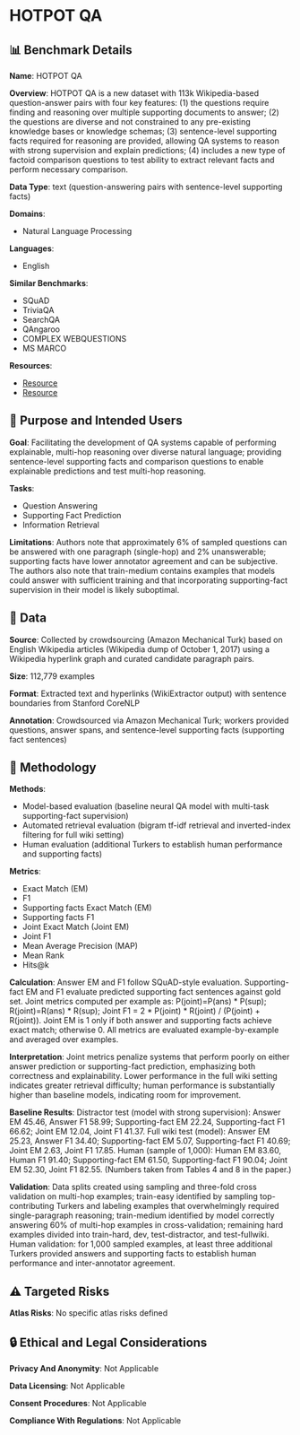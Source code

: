 # HOTPOT QA

## 📊 Benchmark Details

**Name**: HOTPOT QA

**Overview**: HOTPOT QA is a new dataset with 113k Wikipedia-based question-answer pairs with four key features: (1) the questions require finding and reasoning over multiple supporting documents to answer; (2) the questions are diverse and not constrained to any pre-existing knowledge bases or knowledge schemas; (3) sentence-level supporting facts required for reasoning are provided, allowing QA systems to reason with strong supervision and explain predictions; (4) includes a new type of factoid comparison questions to test ability to extract relevant facts and perform necessary comparison.

**Data Type**: text (question-answering pairs with sentence-level supporting facts)

**Domains**:
- Natural Language Processing

**Languages**:
- English

**Similar Benchmarks**:
- SQuAD
- TriviaQA
- SearchQA
- QAngaroo
- COMPLEX WEBQUESTIONS
- MS MARCO

**Resources**:
- [Resource](https://HotpotQA.github.io)
- [Resource](https://arxiv.org/abs/1809.09600)

## 🎯 Purpose and Intended Users

**Goal**: Facilitating the development of QA systems capable of performing explainable, multi-hop reasoning over diverse natural language; providing sentence-level supporting facts and comparison questions to enable explainable predictions and test multi-hop reasoning.

**Tasks**:
- Question Answering
- Supporting Fact Prediction
- Information Retrieval

**Limitations**: Authors note that approximately 6% of sampled questions can be answered with one paragraph (single-hop) and 2% unanswerable; supporting facts have lower annotator agreement and can be subjective. The authors also note that train-medium contains examples that models could answer with sufficient training and that incorporating supporting-fact supervision in their model is likely suboptimal.

## 💾 Data

**Source**: Collected by crowdsourcing (Amazon Mechanical Turk) based on English Wikipedia articles (Wikipedia dump of October 1, 2017) using a Wikipedia hyperlink graph and curated candidate paragraph pairs.

**Size**: 112,779 examples

**Format**: Extracted text and hyperlinks (WikiExtractor output) with sentence boundaries from Stanford CoreNLP

**Annotation**: Crowdsourced via Amazon Mechanical Turk; workers provided questions, answer spans, and sentence-level supporting facts (supporting fact sentences)

## 🔬 Methodology

**Methods**:
- Model-based evaluation (baseline neural QA model with multi-task supporting-fact supervision)
- Automated retrieval evaluation (bigram tf-idf retrieval and inverted-index filtering for full wiki setting)
- Human evaluation (additional Turkers to establish human performance and supporting facts)

**Metrics**:
- Exact Match (EM)
- F1
- Supporting facts Exact Match (EM)
- Supporting facts F1
- Joint Exact Match (Joint EM)
- Joint F1
- Mean Average Precision (MAP)
- Mean Rank
- Hits@k

**Calculation**: Answer EM and F1 follow SQuAD-style evaluation. Supporting-fact EM and F1 evaluate predicted supporting fact sentences against gold set. Joint metrics computed per example as: P(joint)=P(ans) * P(sup); R(joint)=R(ans) * R(sup); Joint F1 = 2 * P(joint) * R(joint) / (P(joint) + R(joint)). Joint EM is 1 only if both answer and supporting facts achieve exact match; otherwise 0. All metrics are evaluated example-by-example and averaged over examples.

**Interpretation**: Joint metrics penalize systems that perform poorly on either answer prediction or supporting-fact prediction, emphasizing both correctness and explainability. Lower performance in the full wiki setting indicates greater retrieval difficulty; human performance is substantially higher than baseline models, indicating room for improvement.

**Baseline Results**: Distractor test (model with strong supervision): Answer EM 45.46, Answer F1 58.99; Supporting-fact EM 22.24, Supporting-fact F1 66.62; Joint EM 12.04, Joint F1 41.37. Full wiki test (model): Answer EM 25.23, Answer F1 34.40; Supporting-fact EM 5.07, Supporting-fact F1 40.69; Joint EM 2.63, Joint F1 17.85. Human (sample of 1,000): Human EM 83.60, Human F1 91.40; Supporting-fact EM 61.50, Supporting-fact F1 90.04; Joint EM 52.30, Joint F1 82.55. (Numbers taken from Tables 4 and 8 in the paper.)

**Validation**: Data splits created using sampling and three-fold cross validation on multi-hop examples; train-easy identified by sampling top-contributing Turkers and labeling examples that overwhelmingly required single-paragraph reasoning; train-medium identified by model correctly answering 60% of multi-hop examples in cross-validation; remaining hard examples divided into train-hard, dev, test-distractor, and test-fullwiki. Human validation: for 1,000 sampled examples, at least three additional Turkers provided answers and supporting facts to establish human performance and inter-annotator agreement.

## ⚠️ Targeted Risks

**Atlas Risks**:
No specific atlas risks defined

## 🔒 Ethical and Legal Considerations

**Privacy And Anonymity**: Not Applicable

**Data Licensing**: Not Applicable

**Consent Procedures**: Not Applicable

**Compliance With Regulations**: Not Applicable
